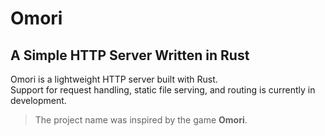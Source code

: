 # Omori

## A Simple HTTP Server Written in Rust

Omori is a lightweight HTTP server built with Rust.  
Support for request handling, static file serving, and routing is currently in development.

> The project name was inspired by the game **Omori**.